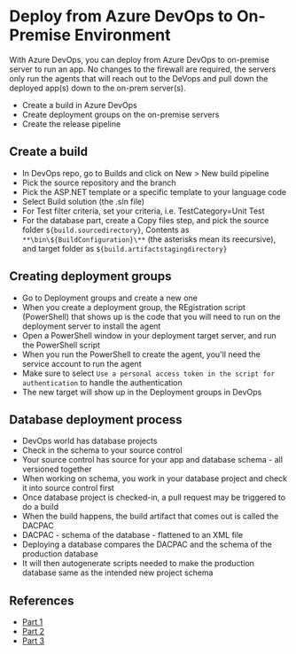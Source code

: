 # Deploy from Azure DevOps to On-Premise Environment

With Azure DevOps, you can deploy from Azure DevOps to on-premise server to run an app.  No changes to the firewall are required, the servers only run the agents that will reach out to the DeVops and pull down the deployed app(s) down to the on-prem server(s).

- Create a build in Azure DevOps
- Create deployment groups on the on-premise servers
- Create the release pipeline

## Create a build

- In DevOps repo, go to Builds and click on New > New build pipeline
- Pick the source repository and the branch
- Pick the ASP.NET template or a specific template to your language code
- Select Build solution (the .sln file)
- For Test filter criteria, set your criteria, i.e. TestCategory=Unit Test
- For the database part, create a Copy files step, and pick the source folder ``${build.sourcedirectory}``, Contents as ``**\bin\${BuildConfiguration}\**`` (the asterisks mean its reecursive), and target folder as ``${build.artifactstagingdirectory}``


## Creating deployment groups

- Go to Deployment groups and create a new one
- When you create a deployment group, the REgistration script (PowerShell) that shows up is the code that you will need to run on the deployment server to install the agent
- Open a PowerShell window in your deployment target server, and run the PowerShell script
- When you run the PowerShell to create the agent, you'll need the service account to run the agent
- Make sure to select ``Use a personal access token in the script for authentication`` to handle the authentication
- The new target will show up in the Deployment groups in DevOps


## Database deployment process

- DevOps world has database projects
- Check in the schema to your source control
- Your source control has source for your app and database schema - all versioned together
- When working on schema, you work in your database project and check it into source control first
- Once database project is checked-in, a pull request may be triggered to do a build
- When the build happens, the build artifact that comes out is called the DACPAC
- DACPAC - schema of the database - flattened to an XML file
- Deploying a database compares the DACPAC and the schema of the production database
- It will then autogenerate scripts needed to make the production database same as the intended new project schema

## References

- <a href="https://www.youtube.com/watch?v=_sUf0wqJYXo" target="window">Part 1</a>
- <a href="https://www.youtube.com/watch?v=58UfRxxAWhE" target="window">Part 2</a>
- <a href="https://www.youtube.com/watch?v=S90pG8zDlEA" target="window">Part 3</a>